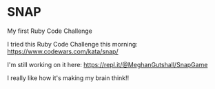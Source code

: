 # SNAP
My first Ruby Code Challenge

I tried this Ruby Code Challenge this morning: https://www.codewars.com/kata/snap/

I'm still working on it here: https://repl.it/@MeghanGutshall/SnapGame

I really like how it's making my brain think!!
